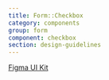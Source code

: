 ```yaml
---
title: Form::Checkbox
category: components
group: form
component: checkbox
section: design-guidelines
---
```



<section data-section="design-guidelines">
  
  <div class="dummy-design-guidelines">
    <p class="dummy-paragraph"><a
        href="https://www.figma.com/file/noyY6dUMDYjmySpHcMjhkN/HDS-Product---Components?node-id=9120%3A23131"
        target="_blank"
        rel="noopener noreferrer"
      >Figma UI Kit</a></p>
    <br />
    <img class="dummy-figma-docs" src="/assets/images/form-checkbox-design-usage.png" alt="" role="none" />
  </div>
</section>
